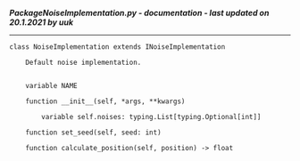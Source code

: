 ***PackageNoiseImplementation.py - documentation - last updated on 20.1.2021 by uuk***
___

    class NoiseImplementation extends INoiseImplementation
        
        Default noise implementation.


        variable NAME

        function __init__(self, *args, **kwargs)

            variable self.noises: typing.List[typing.Optional[int]]

        function set_seed(self, seed: int)

        function calculate_position(self, position) -> float